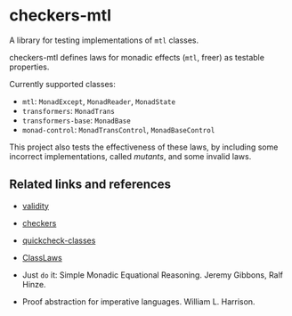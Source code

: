 # checkers-mtl

A library for testing implementations of `mtl` classes.

checkers-mtl defines laws for monadic effects (`mtl`, freer) as testable
properties.

Currently supported classes:

- `mtl`: `MonadExcept`, `MonadReader`, `MonadState`
- `transformers`: `MonadTrans`
- `transformers-base`: `MonadBase`
- `monad-control`: `MonadTransControl`, `MonadBaseControl`

This project also tests the effectiveness of these laws, by including some
incorrect implementations, called *mutants*, and some invalid laws.

Related links and references
----------------------------

- [validity](https://github.com/NorfairKing/validity)
- [checkers](https://hackage.haskell.org/package/checkers)
- [quickcheck-classes](http://hackage.haskell.org/package/quickcheck-classes)
- [ClassLaws](https://hackage.haskell.org/package/ClassLaws)

- Just `do` it: Simple Monadic Equational Reasoning. Jeremy Gibbons, Ralf Hinze.
- Proof abstraction for imperative languages. William L. Harrison.
